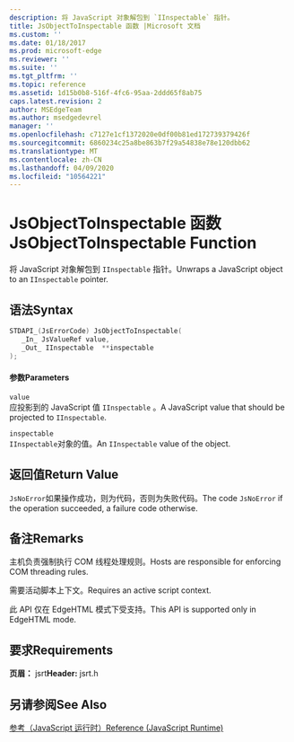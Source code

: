 ```yaml
---
description: 将 JavaScript 对象解包到 `IInspectable` 指针。
title: JsObjectToInspectable 函数 |Microsoft 文档
ms.custom: ''
ms.date: 01/18/2017
ms.prod: microsoft-edge
ms.reviewer: ''
ms.suite: ''
ms.tgt_pltfrm: ''
ms.topic: reference
ms.assetid: 1d15b0b8-516f-4fc6-95aa-2ddd65f8ab75
caps.latest.revision: 2
author: MSEdgeTeam
ms.author: msedgedevrel
manager: ''
ms.openlocfilehash: c7127e1cf1372020e0df00b81ed172739379426f
ms.sourcegitcommit: 6860234c25a8be863b7f29a54838e78e120dbb62
ms.translationtype: MT
ms.contentlocale: zh-CN
ms.lasthandoff: 04/09/2020
ms.locfileid: "10564221"
---
```

# <span data-ttu-id="47826-103">JsObjectToInspectable 函数</span><span class="sxs-lookup"><span data-stu-id="47826-103">JsObjectToInspectable Function</span></span>
<span data-ttu-id="47826-104">将 JavaScript 对象解包到 `IInspectable` 指针。</span><span class="sxs-lookup"><span data-stu-id="47826-104">Unwraps a JavaScript object to an `IInspectable` pointer.</span></span>  
  
## <span data-ttu-id="47826-105">语法</span><span class="sxs-lookup"><span data-stu-id="47826-105">Syntax</span></span>  
  
```cpp  
STDAPI_(JsErrorCode) JsObjectToInspectable(  
   _In_ JsValueRef value,  
   _Out_ IInspectable  **inspectable  
);  
```  
  
#### <span data-ttu-id="47826-106">参数</span><span class="sxs-lookup"><span data-stu-id="47826-106">Parameters</span></span>  
 `value`  
 <span data-ttu-id="47826-107">应投影到的 JavaScript 值 `IInspectable` 。</span><span class="sxs-lookup"><span data-stu-id="47826-107">A JavaScript value that should be projected to `IInspectable`.</span></span>  
  
 `inspectable`  
 <span data-ttu-id="47826-108">`IInspectable`对象的值。</span><span class="sxs-lookup"><span data-stu-id="47826-108">An `IInspectable` value of the object.</span></span>  
  
## <span data-ttu-id="47826-109">返回值</span><span class="sxs-lookup"><span data-stu-id="47826-109">Return Value</span></span>  
 <span data-ttu-id="47826-110">`JsNoError`如果操作成功，则为代码，否则为失败代码。</span><span class="sxs-lookup"><span data-stu-id="47826-110">The code `JsNoError` if the operation succeeded, a failure code otherwise.</span></span>  
  
## <span data-ttu-id="47826-111">备注</span><span class="sxs-lookup"><span data-stu-id="47826-111">Remarks</span></span>  
 <span data-ttu-id="47826-112">主机负责强制执行 COM 线程处理规则。</span><span class="sxs-lookup"><span data-stu-id="47826-112">Hosts are responsible for enforcing COM threading rules.</span></span>  
  
 <span data-ttu-id="47826-113">需要活动脚本上下文。</span><span class="sxs-lookup"><span data-stu-id="47826-113">Requires an active script context.</span></span>  
  
 <span data-ttu-id="47826-114">此 API 仅在 EdgeHTML 模式下受支持。</span><span class="sxs-lookup"><span data-stu-id="47826-114">This API is supported only in EdgeHTML mode.</span></span>  
  
## <span data-ttu-id="47826-115">要求</span><span class="sxs-lookup"><span data-stu-id="47826-115">Requirements</span></span>  
 <span data-ttu-id="47826-116">**页眉：** jsrt</span><span class="sxs-lookup"><span data-stu-id="47826-116">**Header:** jsrt.h</span></span>  
  
## <span data-ttu-id="47826-117">另请参阅</span><span class="sxs-lookup"><span data-stu-id="47826-117">See Also</span></span>  
 [<span data-ttu-id="47826-118">参考（JavaScript 运行时）</span><span class="sxs-lookup"><span data-stu-id="47826-118">Reference (JavaScript Runtime)</span></span>](../chakra-hosting/reference-javascript-runtime.md)